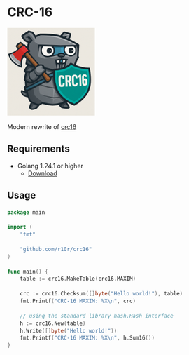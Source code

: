 # CRC-16

<img src="gopher.png" width="200" />

Modern rewrite of [crc16](https://github.com/r10r/crc16)

## Requirements

- Golang 1.24.1 or higher
  - [Download](https://go.dev/dl/)

## Usage

```go
package main

import (
	"fmt"

	"github.com/r10r/crc16"
)

func main() {
	table := crc16.MakeTable(crc16.MAXIM)

	crc := crc16.Checksum([]byte("Hello world!"), table)
	fmt.Printf("CRC-16 MAXIM: %X\n", crc)

	// using the standard library hash.Hash interface
	h := crc16.New(table)
	h.Write([]byte("Hello world!"))
	fmt.Printf("CRC-16 MAXIM: %X\n", h.Sum16())
}
```
